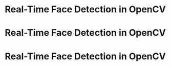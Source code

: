 # Real-Time Face Detection in OpenCV
# Real-Time Face Detection in OpenCV
# Real-Time Face Detection in OpenCV
